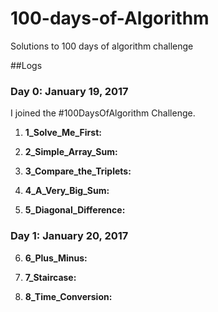 # 100-days-of-Algorithm
Solutions to 100 days of algorithm challenge

##Logs 

### Day 0: January 19, 2017 
I joined the #100DaysOfAlgorithm Challenge. 


1) **1_Solve_Me_First:**  

2) **2_Simple_Array_Sum:**  

3) **3_Compare_the_Triplets:** 

4) **4_A_Very_Big_Sum:** 

5) **5_Diagonal_Difference:** 


### Day 1: January 20, 2017 

6) **6_Plus_Minus:** 

7) **7_Staircase:** 

8) **8_Time_Conversion:** 
